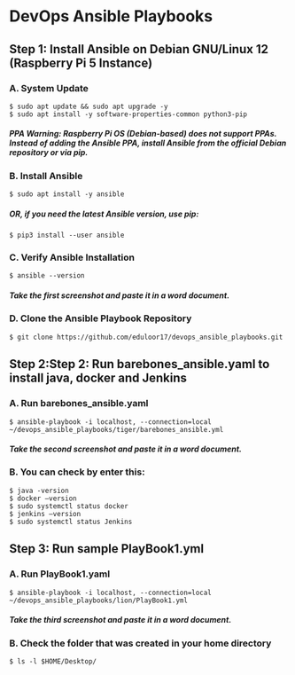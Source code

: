 # DevOps Ansible Playbooks

## Step 1: Install Ansible on Debian GNU/Linux 12 (Raspberry Pi 5 Instance)
### A. System Update
 	$ sudo apt update && sudo apt upgrade -y
	$ sudo apt install -y software-properties-common python3-pip

##### PPA Warning: Raspberry Pi OS (Debian-based) does not support PPAs. Instead of adding the Ansible PPA, install Ansible from the official Debian repository or via pip.

### B. Install Ansible
	$ sudo apt install -y ansible
##### OR, if you need the latest Ansible version, use pip:
	$ pip3 install --user ansible
### C. Verify Ansible Installation
	$ ansible --version
##### Take the first screenshot and paste it in a word document.

### D. Clone the Ansible Playbook Repository
	$ git clone https://github.com/eduloor17/devops_ansible_playbooks.git

## Step 2:Step 2: Run barebones_ansible.yaml to install java, docker and Jenkins
### A. Run barebones_ansible.yaml
	$ ansible-playbook -i localhost, --connection=local ~/devops_ansible_playbooks/tiger/barebones_ansible.yml
##### Take the second screenshot and paste it in a word document.

### B. You can check by enter this: 
	$ java -version
	$ docker –version
	$ sudo systemctl status docker
	$ jenkins –version
	$ sudo systemctl status Jenkins

## Step 3: Run sample PlayBook1.yml
### A. Run PlayBook1.yaml
	$ ansible-playbook -i localhost, --connection=local ~/devops_ansible_playbooks/lion/PlayBook1.yml
##### Take the third screenshot and paste it in a word document.

### B. Check the folder that was created in your home directory 
	$ ls -l $HOME/Desktop/
